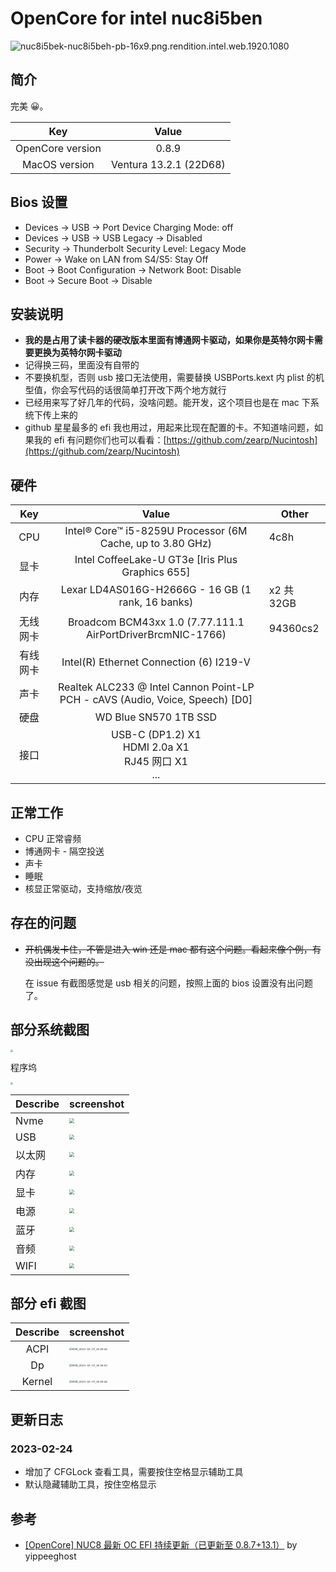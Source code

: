 # OpenCore for intel nuc8i5ben

![nuc8i5bek-nuc8i5beh-pb-16x9.png.rendition.intel.web.1920.1080](./assets/nuc8i5bek-nuc8i5beh-pb-16x9.png.rendition.intel.web.1920.1080.webp)

## 简介

完美 😀。

|       Key        |         Value          |
| :--------------: | :--------------------: |
| OpenCore version |         0.8.9          |
|  MacOS version   | Ventura 13.2.1 (22D68) |

## Bios 设置

- Devices -> USB -> Port Device Charging Mode: off
- Devices -> USB -> USB Legacy -> Disabled
- Security -> Thunderbolt Security Level: Legacy Mode
- Power -> Wake on LAN from S4/S5: Stay Off
- Boot -> Boot Configuration -> Network Boot: Disable
- Boot -> Secure Boot -> Disable

## 安装说明

- **我的是占用了读卡器的硬改版本里面有博通网卡驱动，如果你是英特尔网卡需要更换为英特尔网卡驱动**
- 记得换三码，里面没有自带的
- 不要换机型，否则 usb 接口无法使用，需要替换 USBPorts.kext 内 plist 的机型值，你会写代码的话很简单打开改下两个地方就行
- 已经用来写了好几年的代码，没啥问题。能开发，这个项目也是在 mac 下系统下传上来的
- github 星星最多的 efi 我也用过，用起来比现在配置的卡。不知道啥问题，如果我的 efi 有问题你们也可以看看：[https://github.com/zearp/Nucintosh](https://github.com/zearp/Nucintosh)

## 硬件

|   Key    |                                     Value                                     | Other      |
| :------: | :---------------------------------------------------------------------------: | ---------- |
|   CPU    |          Intel® Core™ i5-8259U Processor (6M Cache, up to 3.80 GHz)           | 4c8h       |
|   显卡   |               Intel CoffeeLake-U GT3e [Iris Plus Graphics 655]                |            |
|   内存   |               Lexar LD4AS016G-H2666G - 16 GB (1 rank, 16 banks)               | x2 共 32GB |
| 无线网卡 |          Broadcom BCM43xx 1.0 (7.77.111.1 AirPortDriverBrcmNIC-1766)          | 94360cs2   |
| 有线网卡 |                    Intel(R) Ethernet Connection (6) I219-V                    |            |
|   声卡   | Realtek ALC233 @ Intel Cannon Point-LP PCH - cAVS (Audio, Voice, Speech) [D0] |            |
|   硬盘   |                             WD Blue SN570 1TB SSD                             |            |
|   接口   |          USB-C (DP1.2) X1<br/>HDMI 2.0a X1<br/>RJ45 网口 X1<br/>...           |            |

## 正常工作

- CPU 正常睿频
- 博通网卡 - 隔空投送
- 声卡
- 睡眠
- 核显正常驱动，支持缩放/夜览

## 存在的问题

- ~~开机偶发卡住，不管是进入 win 还是 mac 都有这个问题。看起来像个例，有没出现这个问题的。~~

  在 issue 有截图感觉是 usb 相关的问题，按照上面的 bios 设置没有出问题了。

## 部分系统截图

<img src="./assets/iShot_2023-02-15_14.52.14.webp" style="zoom:25%;" />

程序坞

<img src="./assets/iShot_2023-02-15_14.48.39.webp" style="zoom:25%;" />

| Describe | screenshot                                                               |
| -------- | ------------------------------------------------------------------------ |
| Nvme     | <img src="./assets/iShot_2023-02-15_14.55.15.webp" style="zoom: 50%;" /> |
| USB      | <img src="./assets/iShot_2023-02-15_14.55.00.webp" style="zoom:50%;" />  |
| 以太网   | <img src="./assets/iShot_2023-02-15_14.54.41.webp" style="zoom:50%;" />  |
| 内存     | <img src="./assets/iShot_2023-02-15_14.54.35.webp" style="zoom:50%;" />  |
| 显卡     | <img src="./assets/iShot_2023-02-15_14.54.28.webp" style="zoom:50%;" />  |
| 电源     | <img src="./assets/iShot_2023-02-15_14.54.14.webp" style="zoom:50%;" />  |
| 蓝牙     | <img src="./assets/iShot_2023-02-15_14.54.10.webp" style="zoom:50%;" />  |
| 音频     | <img src="./assets/iShot_2023-02-15_14.54.02.webp" style="zoom:50%;" />  |
| WIFI     | <img src="./assets/iShot_2023-02-15_14.53.54.webp" style="zoom:50%;" />  |

## 部分 efi 截图

| Describe | screenshot                                                                                              |
| :------: | ------------------------------------------------------------------------------------------------------- |
|   ACPI   | <img src="./assets/iShot_2023-02-15_14.43.29.webp" alt="iShot_2023-02-07_20.09.44" style="zoom:25%;" /> |
|    Dp    | <img src="./assets/iShot_2023-02-15_14.44.35.webp" alt="iShot_2023-02-07_20.09.53" style="zoom:25%;" /> |
|  Kernel  | <img src="./assets/iShot_2023-02-15_14.45.03.webp" alt="iShot_2023-02-07_20.09.44" style="zoom:25%;" /> |

## 更新日志

### 2023-02-24

- 增加了 CFGLock 查看工具，需要按住空格显示辅助工具
- 默认隐藏辅助工具，按住空格显示

## 参考

- [[OpenCore] NUC8 最新 OC EFI 持续更新（已更新至 0.8.7+13.1）](https://bbs.pcbeta.com/viewthread-1935097-1-1.html) by yippeeghost
